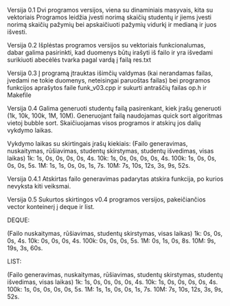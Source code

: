 Versija 0.1
Dvi programos versijos, viena su dinaminiais masyvais, kita su vektoriais
Programos leidžia įvesti norimą skaičių studentų ir jiems įvesti norimą skaičių pažymių bei apskaičiuoti pažymių vidurkį ir medianą ir juos išvesti.


Versija 0.2
Išplėstas programos versijos su vektoriais funkcionalumas, dabar galima pasirinkti, kad duomenys būtų irašyti iš failo ir yra išvedami surikiuoti abecėlės tvarka pagal vardą į failą res.txt

Versija 0.3
Į programą įtrauktas išimčių valdymas (kai nerandamas failas, įvedami ne tokie duomenys, neteisingai paruoštas failas) bei programos funkcijos aprašytos faile funk_v03.cpp ir sukurti antraščių failas op.h ir Makefile

Versija 0.4
Galima generuoti studentų failą pasirenkant, kiek įrašų generuoti (1k, 10k, 100k, 1M, 10M). Generuojant failą naudojamas quick sort algoritmas vietoj bubble sort. Skaičiuojamas visos programos ir atskirų jos dalių vykdymo laikas.

Vykdymo laikas su skirtingais įrašų kiekiais:
(Failo generavimas, nuskaitymas, rūšiavimas, studentų skirstymas, studentų išvedimas, visas laikas)
1k:    1s,          0s,          0s,         0s,                  0s,                 4s.
10k:   1s,          0s,          0s,         0s,                  0s,                 4s.
100k:  1s,          0s,          0s,         0s,                  0s,                 5s.
1M:    1s,          1s,          0s,         0s,                  1s,                 7s.
10M:   7s,          10s,         12s,        3s,                  9s,                 52s.

Versija 0.4.1
Atskirtas failo generavimas padarytas atskira funkcija, po kurios nevyksta kiti veiksmai.

Versija 0.5
Sukurtos skirtingos v0.4 programos versijos, pakeičiančios vector konteinerį į deque ir list.

DEQUE:

(Failo nuskaitymas, rūšiavimas, studentų skirstymas, visas laikas)
1k:    0s,          0s,         0s,                  4s.
10k:   0s,          0s,         0s,                  4s.
100k:  0s,          0s,         0s,                  5s.
1M:    0s,          1s,         0s,                  8s.
10M:   9s,          19s,        3s,                  60s.

LIST:

(Failo generavimas, nuskaitymas, rūšiavimas, studentų skirstymas, studentų išvedimas, visas laikas)
1k:    1s,          0s,          0s,         0s,                  0s,                 4s.
10k:   1s,          0s,          0s,         0s,                  0s,                 4s.
100k:  1s,          0s,          0s,         0s,                  0s,                 5s.
1M:    1s,          1s,          0s,         0s,                  1s,                 7s.
10M:   7s,          10s,         12s,        3s,                  9s,                 52s.
